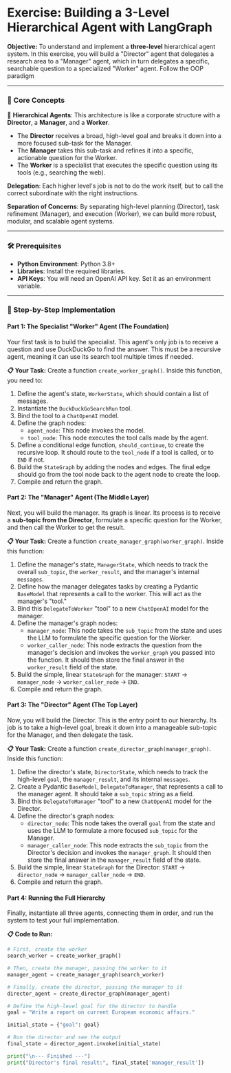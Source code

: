 # Exercise: Building a 3-Level Hierarchical Agent with LangGraph

**Objective:** To understand and implement a **three-level** hierarchical agent system. In this exercise, you will build a "Director" agent that delegates a research area to a "Manager" agent, which in turn delegates a specific, searchable question to a specialized "Worker" agent. Follow the OOP paradigm

---

### 🧠 Core Concepts

🏢 **Hierarchical Agents**: This architecture is like a corporate structure with a **Director**, a **Manager**, and a **Worker**.
* The **Director** receives a broad, high-level goal and breaks it down into a more focused sub-task for the Manager.
* The **Manager** takes this sub-task and refines it into a specific, actionable question for the Worker.
* The **Worker** is a specialist that executes the specific question using its tools (e.g., searching the web).

**Delegation**: Each higher level's job is not to do the work itself, but to call the correct subordinate with the right instructions.

**Separation of Concerns**: By separating high-level planning (Director), task refinement (Manager), and execution (Worker), we can build more robust, modular, and scalable agent systems.

---

### 🛠️ Prerequisites

* **Python Environment**: Python 3.8+
* **Libraries**: Install the required libraries.
* **API Keys**: You will need an OpenAI API key. Set it as an environment variable.

---

### 📝 Step-by-Step Implementation

#### Part 1: The Specialist "Worker" Agent (The Foundation)

Your first task is to build the specialist. This agent's only job is to receive a question and use DuckDuckGo to find the answer. This must be a recursive agent, meaning it can use its search tool multiple times if needed.

**📋 Your Task:**
Create a function `create_worker_graph()`. Inside this function, you need to:
1.  Define the agent's state, `WorkerState`, which should contain a list of messages.
2.  Instantiate the `DuckDuckGoSearchRun` tool.
3.  Bind the tool to a `ChatOpenAI` model.
4.  Define the graph nodes:
    * `agent_node`: This node invokes the model.
    * `tool_node`: This node executes the tool calls made by the agent.
5.  Define a conditional edge function, `should_continue`, to create the recursive loop. It should route to the `tool_node` if a tool is called, or to `END` if not.
6.  Build the `StateGraph` by adding the nodes and edges. The final edge should go from the tool node back to the agent node to create the loop.
7.  Compile and return the graph.

#### Part 2: The "Manager" Agent (The Middle Layer)

Next, you will build the manager. Its graph is linear. Its process is to receive a **sub-topic from the Director**, formulate a specific question for the Worker, and then call the Worker to get the result.

**📋 Your Task:**
Create a function `create_manager_graph(worker_graph)`. Inside this function:
1.  Define the manager's state, `ManagerState`, which needs to track the overall `sub_topic`, the `worker_result`, and the manager's internal `messages`.
2.  Define how the manager delegates tasks by creating a Pydantic `BaseModel` that represents a call to the worker. This will act as the manager's "tool."
3.  Bind this `DelegateToWorker` "tool" to a new `ChatOpenAI` model for the manager.
4.  Define the manager's graph nodes:
    * `manager_node`: This node takes the `sub_topic` from the state and uses the LLM to formulate the specific question for the Worker.
    * `worker_caller_node`: This node extracts the question from the manager's decision and invokes the `worker_graph` you passed into the function. It should then store the final answer in the `worker_result` field of the state.
5.  Build the simple, linear `StateGraph` for the manager: `START` -> `manager_node` -> `worker_caller_node` -> `END`.
6.  Compile and return the graph.

#### Part 3: The "Director" Agent (The Top Layer)

Now, you will build the Director. This is the entry point to our hierarchy. Its job is to take a high-level goal, break it down into a manageable sub-topic for the Manager, and then delegate the task.

**📋 Your Task:**
Create a function `create_director_graph(manager_graph)`. Inside this function:
1.  Define the director's state, `DirectorState`, which needs to track the high-level `goal`, the `manager_result`, and its internal `messages`.
2.  Create a Pydantic `BaseModel`, `DelegateToManager`, that represents a call to the manager agent. It should take a `sub_topic` string as a field.
3.  Bind this `DelegateToManager` "tool" to a new `ChatOpenAI` model for the Director.
4.  Define the director's graph nodes:
    * `director_node`: This node takes the overall `goal` from the state and uses the LLM to formulate a more focused `sub_topic` for the Manager.
    * `manager_caller_node`: This node extracts the `sub_topic` from the Director's decision and invokes the `manager_graph`. It should then store the final answer in the `manager_result` field of the state.
5.  Build the simple, linear `StateGraph` for the Director: `START` -> `director_node` -> `manager_caller_node` -> `END`.
6.  Compile and return the graph.

#### Part 4: Running the Full Hierarchy

Finally, instantiate all three agents, connecting them in order, and run the system to test your full implementation.

**📋 Code to Run:**
```python
# First, create the worker
search_worker = create_worker_graph()

# Then, create the manager, passing the worker to it
manager_agent = create_manager_graph(search_worker)

# Finally, create the director, passing the manager to it
director_agent = create_director_graph(manager_agent)

# Define the high-level goal for the director to handle
goal = "Write a report on current European economic affairs."

initial_state = {"goal": goal}

# Run the director and see the output
final_state = director_agent.invoke(initial_state)

print("\n--- Finished ---")
print("Director's final result:", final_state['manager_result'])